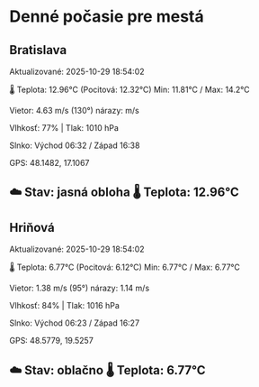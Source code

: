 ﻿# Denné počasie pre mestá

## Bratislava
Aktualizované: 2025-10-29 18:54:02

🌡️ Teplota: 12.96°C 
(Pocitová: 12.32°C)
Min: 11.81°C / Max: 14.2°C

Vietor: 4.63 m/s    (130°) 
nárazy:  m/s

Vlhkosť: 77% | Tlak: 1010 hPa

Slnko: Východ 06:32 / Západ 16:38

GPS: 48.1482, 17.1067

☁️ Stav: jasná obloha        🌡️ Teplota: 12.96°C
---

## Hriňová
Aktualizované: 2025-10-29 18:54:02

🌡️ Teplota: 6.77°C 
(Pocitová: 6.12°C)
Min: 6.77°C / Max: 6.77°C

Vietor: 1.38 m/s (95°)
nárazy: 1.14 m/s

Vlhkosť: 84% | Tlak: 1016 hPa

Slnko: Východ 06:23 / Západ 16:27

GPS: 48.5779, 19.5257

☁️ Stav: oblačno        🌡️ Teplota: 6.77°C
---
